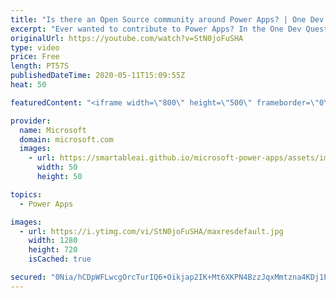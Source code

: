 ```yaml
---
title: "Is there an Open Source community around Power Apps? | One Dev Question: Dona Sarkar"
excerpt: "Ever wanted to contribute to Power Apps? In the One Dev Question series, Principal Cloud Advocate Dona Sarkar shares how you can contribute to Power Apps. #poweraddicts   For more information, visit: https://powerusers.microsoft.com/?WT.mc_id=onedevquestion-c9-donasa   Try Azure for free: https://aka.ms/TryAzure7"
originalUrl: https://youtube.com/watch?v=StN0joFuSHA
type: video
price: Free
length: PT57S
publishedDateTime: 2020-05-11T15:09:55Z
heat: 50

featuredContent: "<iframe width=\"800\" height=\"500\" frameborder=\"0\" src=\"https://www.youtube.com/embed/StN0joFuSHA\" allow=\"accelerometer; autoplay; encrypted-media; gyroscope; picture-in-picture\" allowfullscreen></iframe>"

provider:
  name: Microsoft
  domain: microsoft.com
  images:
    - url: https://smartableai.github.io/microsoft-power-apps/assets/images/organizations/microsoft.com-50x50.jpg
      width: 50
      height: 50

topics:
  - Power Apps

images:
  - url: https://i.ytimg.com/vi/StN0joFuSHA/maxresdefault.jpg
    width: 1280
    height: 720
    isCached: true

secured: "0Nia/hCDpWFLwcgOrcTurIQ6+Oikjap2IK+Mt6XKPN4BzzJqxMmtzna4KDj1ETIklVtTkOo0dh7rK8TnJ+Z6GmBi2uzjTf9cRguXQSwY7qr0tXIQjuLTXZuYY9BnEm4UF1pp5d9g+Fmx+xJZYQDoBzEPUBjZlTJskosvOPZ2lDv8OeCxCwOSf1EbuI3l84PvM9XMdktzPKY7q8CJCdgxdM9f/heI/KWJlg5BZ1Y5UCC5sTT1tD05v4N7hnvBTO1jc+7sZL601EYWEWjpua7V+qLIfh3s0E3lqRuQy4TWi+oajwUTj2IsgSA/BHen2SyH5iISxFXKQkpLnsLTeHpaqkcece6r+BvRO9kS3tqLYwrBSR5z7G0aMNu75UX+R2B47oh/LOFq3BzSyItdHn3E++JNDQfPPet5VyAUQNjBxyQ=;mHmneXH1CjpLBi/LYTLcgg=="
---
```


